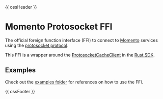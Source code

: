 
{{ ossHeader }}

# Momento Protosocket FFI

The official foreign function interface (FFI) to connect to [Momento](https://www.gomomento.com/) services using the [protosocket protocol](https://github.com/kvc0/protosocket). 

This FFI is a wrapper around the [ProtosocketCacheClient](https://docs.rs/momento/latest/momento/protosocket/cache/struct.ProtosocketCacheClient.html) in the [Rust SDK](https://github.com/momentohq/client-sdk-rust).

## Examples

Check out the [examples folder](./examples/) for references on how to use the FFI.

{{ ossFooter }}
